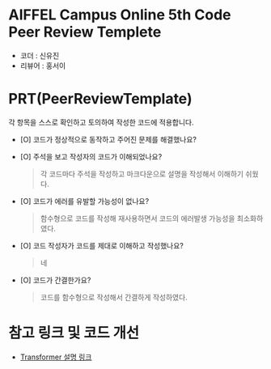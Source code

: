 # AIFFEL Campus Online 5th Code Peer Review Templete
- 코더 : 신유진
- 리뷰어 : 홍서이


# PRT(PeerReviewTemplate) 
각 항목을 스스로 확인하고 토의하여 작성한 코드에 적용합니다.

- [O] 코드가 정상적으로 동작하고 주어진 문제를 해결했나요?
  
- [O] 주석을 보고 작성자의 코드가 이해되었나요?
  > 각 코드마다 주석을 작성하고 마크다운으로 설명을 작성해서 이해하기 쉬웠다.
- [O] 코드가 에러를 유발할 가능성이 없나요?
  > 함수형으로 코드를 작성해 재사용하면서 코드의 에러발생 가능성을 최소화하였다.
- [O] 코드 작성자가 코드를 제대로 이해하고 작성했나요?
  > 네
- [O] 코드가 간결한가요?
  > 코드를 함수형으로 작성해서 간결하게 작성하였다.



# 참고 링크 및 코드 개선
- [Transformer 설명 링크](https://www.youtube.com/watch?v=Yk1tV_cXMMU&t=76s)